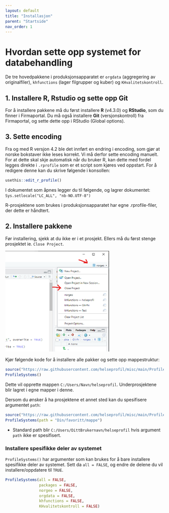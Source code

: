 ```yaml
---
layout: default
title: "Installasjon"
parent: "Startside"
nav_order: 1  
---
```

# Hvordan sette opp systemet for databehandling

De tre hovedpakkene i produksjonsapparatet er `orgdata` (aggregering av originalfiler), `khfunctions` (lager filgrupper og kuber) og `KHvalitetskontroll`. 

## 1. Installere R, Rstudio og sette opp Git
For å installere pakkene må du først installere **R** (v4.3.0) og **RStudio**, som du  finner i Firmaportal. 
Du må også installere  **Git** (versjonskontroll) fra Firmaportal, og sette dette opp i RStudio (Global options). 

## 3. Sette encoding
Fra og med R versjon 4.2 ble det innført en endring i encoding, som gjør at norske bokstaver ikke leses korrekt. Vi må derfor sette encoding manuelt. For at dette skal skje automatisk når du bruker R, kan dette med fordel legges direkte i `.rprofile` som er et script som kjøres ved oppstart. For å redigere denne kan du skrive følgende i konsollen:

```R
usethis::edit_r_profile()
```

I dokumentet som åpnes legger du til følgende, og lagrer dokumentet: 
`Sys.setlocale("LC_ALL", "nb-NO.UTF-8")`

R-prosjektene som brukes i produksjonsapparatet har egne .rprofile-filer, der dette er håndtert.

## 2. Installere pakkene
Før installering, sjekk at du ikke er i et prosjekt. Ellers må du først stenge prosjektet ie. `Close Project`.
<p align="left"><img src="img/RStudio-project.png" width="330"/></p>

Kjør følgende kode for å installere alle pakker og sette opp mappestruktur:

```R
source("https://raw.githubusercontent.com/helseprofil/misc/main/ProfileSystems.R")
ProfileSystems()
```

Dette vil opprette mappen `C:/Users/Navn/helseprofil`. Underprosjektene blir lagret i egne mapper i denne. 

Dersom du ønsker å ha prosjektene et annet sted kan du spesifisere argumentet `path`:

```R
source("https://raw.githubusercontent.com/helseprofil/misc/main/ProfileSystems.R")
ProfileSystems(path = "Din/favoritt/mappe")
```

- Standard path blir `C:/Users/DittBrukernavn/helseprofil` hvis argument `path` ikke er spesifisert.

### Installere spesifikke deler av systemet
`ProfileSystems()` har argumenter som kan brukes for å bare installere spesifikke deler av systemet. Sett da `all = FALSE`, og endre de delene du vil installere/oppdatere til `TRUE`. 

```R
ProfileSystems(all = FALSE,
               packages = FALSE,
               norgeo = FALSE,
               orgdata = FALSE,
               khfunctions = FALSE,
               KHvalitetskontroll = FALSE)
```